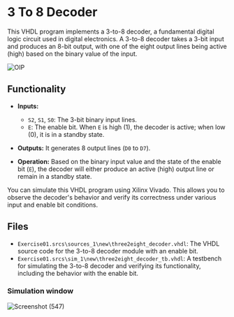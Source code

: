 # 3 To 8 Decoder 

This VHDL program implements a 3-to-8 decoder, a fundamental digital logic circuit used in digital electronics. A 3-to-8 decoder takes a 3-bit input and produces an 8-bit output, with one of the eight output lines being active (high) based on the binary value of the input.

![OIP](https://github.com/Mesheswarage/VHDL/assets/97176530/259f9270-ee96-458d-ad33-3347be13aef6)

## Functionality

- **Inputs:**
  - `S2`, `S1`, `S0`: The 3-bit binary input lines.
  - `E`: The enable bit. When `E` is high (1), the decoder is active; when low (0), it is in a standby state.

- **Outputs:** It generates 8 output lines (`D0` to `D7`).

- **Operation:** Based on the binary input value and the state of the enable bit (`E`), the decoder will either produce an active (high) output line or remain in a standby state.


 You can simulate this VHDL program using Xilinx Vivado. This allows you to observe the decoder's behavior and verify its correctness under various input and enable bit conditions.

 ## Files

- `Exercise01.srcs\sources_1\new\three2eight_decoder.vhdl`: The VHDL source code for the 3-to-8 decoder module with an enable bit.
- `Exercise01.srcs\sim_1\new\three2eight_decoder_tb.vhdl`: A testbench for simulating the 3-to-8 decoder and verifying its functionality, including the behavior with the enable bit.

### Simulation window

![Screenshot (547)](https://github.com/Mesheswarage/VHDL/assets/97176530/9ab5171d-9d80-4819-891a-b58eeb2b6bf6)
